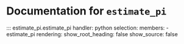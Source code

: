 # Documentation for `estimate_pi`
::: estimate_pi.estimate_pi
    handler: python
    selection:
      members:
        - estimate_pi
    rendering:
      show_root_heading: false
      show_source: false
